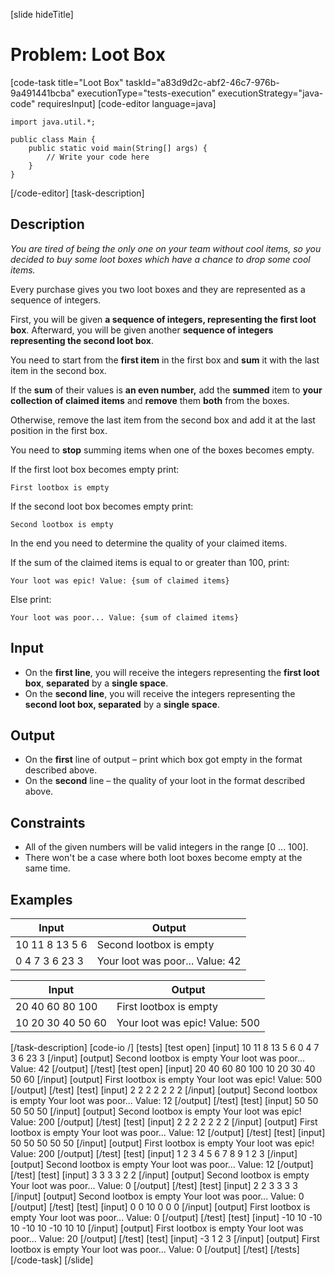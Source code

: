 [slide hideTitle]
# Problem: Loot Box
[code-task title="Loot Box" taskId="a83d9d2c-abf2-46c7-976b-9a491441bcba" executionType="tests-execution" executionStrategy="java-code" requiresInput]
[code-editor language=java]
```
import java.util.*;

public class Main {
    public static void main(String[] args) {
        // Write your code here
    }
}
```
[/code-editor]
[task-description]
## Description
_You are tired of being the only one on your team without cool items, so you decided to buy some loot boxes which have a chance to drop some cool items._


Every purchase gives you two loot boxes and they are represented as a sequence of integers. 

First, you will be given **a sequence of integers, representing the first loot box**. Afterward, you will be given another **sequence of integers representing the second loot box**.

You need to start from the **first item** in the first box and **sum** it with the last item in the second box. 

If the **sum** of their values is **an even number,** add the **summed** item to **your collection of claimed items** and **remove** them **both** from the boxes. 

Otherwise, remove the last item from the second box and add it at the last position in the first box. 

You need to **stop** summing items when one of the boxes becomes empty.

If the first loot box becomes empty print:

`First lootbox is empty`

If the second loot box becomes empty print:

`Second lootbox is empty`

In the end you need to determine the quality of your claimed items. 

If the sum of the claimed items is equal to or greater than 100, print:

`Your loot was epic! Value: {sum of claimed items}`

Else print:

`Your loot was poor... Value: {sum of claimed items}`

## Input

- On the **first line**, you will receive the integers representing the **first loot box**, **separated** by a **single space**.
- On the **second line**, you will receive the integers representing the **second loot box, separated** by a **single space**.

## Output

- On the **first** line of output – print which box got empty in the format described above.
- On the **second** line – the quality of your loot in the format described above.

## Constraints

- All of the given numbers will be valid integers in the range [0 ... 100].
- There won't be a case where both loot boxes become empty at the same time.


## Examples
| **Input** | **Output** |
| --- | --- |
| 10 11 8 13 5 6 | Second lootbox is empty |
| 0 4 7 3 6 23 3 | Your loot was poor... Value: 42 |

| **Input** | **Output** |
| --- | --- |
| 20 40 60 80 100 | First lootbox is empty |
| 10 20 30 40 50 60 | Your loot was epic! Value: 500 |

[/task-description]
[code-io /]
[tests]
[test open]
[input]
10 11 8 13 5 6
0 4 7 3 6 23 3
[/input]
[output]
Second lootbox is empty
Your loot was poor... Value: 42
[/output]
[/test]
[test open]
[input]
20 40 60 80 100
10 20 30 40 50 60
[/input]
[output]
First lootbox is empty
Your loot was epic! Value: 500
[/output]
[/test]
[test]
[input]
2 2 2 2
2 2 2
[/input]
[output]
Second lootbox is empty
Your loot was poor... Value: 12
[/output]
[/test]
[test]
[input]
50 50 50
50 50
[/input]
[output]
Second lootbox is empty
Your loot was epic! Value: 200
[/output]
[/test]
[test]
[input]
2 2 2
2 2 2 2
[/input]
[output]
First lootbox is empty
Your loot was poor... Value: 12
[/output]
[/test]
[test]
[input]
50 50
50 50 50
[/input]
[output]
First lootbox is empty
Your loot was epic! Value: 200
[/output]
[/test]
[test]
[input]
1 2 3 4 5 6 7 8 9
1 2 3
[/input]
[output]
Second lootbox is empty
Your loot was poor... Value: 12
[/output]
[/test]
[test]
[input]
3 3 3 3
2 2
[/input]
[output]
Second lootbox is empty
Your loot was poor... Value: 0
[/output]
[/test]
[test]
[input]
2 2
3 3 3 3
[/input]
[output]
Second lootbox is empty
Your loot was poor... Value: 0
[/output]
[/test]
[test]
[input]
0 0
10 0 0 0
[/input]
[output]
First lootbox is empty
Your loot was poor... Value: 0
[/output]
[/test]
[test]
[input]
-10 10 -10 10
-10 10 -10 10 10
[/input]
[output]
First lootbox is empty
Your loot was poor... Value: 20
[/output]
[/test]
[test]
[input]
-3
1 2 3
[/input]
[output]
First lootbox is empty
Your loot was poor... Value: 0
[/output]
[/test]
[/tests]
[/code-task]
[/slide]